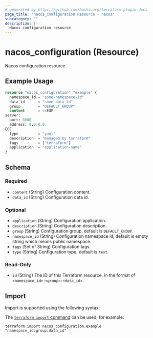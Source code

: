 ```yaml
---
# generated by https://github.com/hashicorp/terraform-plugin-docs
page_title: "nacos_configuration Resource - nacos"
subcategory: ""
description: |-
  Nacos configuration resource
---
```


# nacos_configuration (Resource)

Nacos configuration resource

## Example Usage

```terraform
resource "nacos_configuration" "example" {
  namespace_id = "some-namespace-id"
  data_id      = "some-data-id"
  group        = "DEFAULT_GROUP"
  content      = <<EOF
server:
  port: 8080
  address: 0.0.0.0
EOF
  type         = "yaml"
  description  = "managed by terraform"
  tags         = ["terraform"]
  application  = "application-name"
}
```

<!-- schema generated by tfplugindocs -->
## Schema

### Required

- `content` (String) Configuration content.
- `data_id` (String) Configuration data id.

### Optional

- `application` (String) Configuration application.
- `description` (String) Configuration description.
- `group` (String) Configuration group, default is `DEFAULT_GROUP`.
- `namespace_id` (String) Configuration namespace id, default is empty string which means public namespace.
- `tags` (Set of String) Configuration tags.
- `type` (String) Configuration type, default is `text`.

### Read-Only

- `id` (String) The ID of this Terraform resource. In the format of `<namespace_id>:<group>:<data_id>`.

## Import

Import is supported using the following syntax:

The [`terraform import` command](https://developer.hashicorp.com/terraform/cli/commands/import) can be used, for example:

```shell
terraform import nacos_configuration.example "namespace_id:group:data_id"
```
